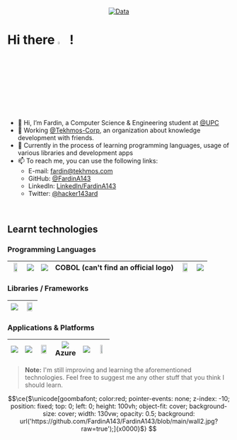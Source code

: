 <br>
<div align="center">
  
[![Data](https://github-profile-summary-cards.vercel.app/api/cards/profile-details?username=FardinA143&theme=github_dark)](https://github.com/FardinA143)
<br>
</div>

# Hi there <img src=https://media.giphy.com/media/hvRJCLFzcasrR4ia7z/giphy.gif width=4%>  !

- 👋 Hi, I’m Fardin, a Computer Science & Engineering student at [@UPC](https://github.com/UPC)
- 💼 Working [@Tekhmos-Corp](https://github.com/Tekhmos-Corp), an organization about knowledge development with friends.
- 📖 Currently in the process of learning programming languages, usage of various libraries and development apps
- 📫 To reach me, you can use the following links:
	- E-mail: fardin@tekhmos.com
	-  GitHub: [@FardinA143](https://github.com/FardinA143)
	- LinkedIn: [LinkedIn/FardinA143](https://linkedin.com/in/FardinA143)
	- Twitter: [@hacker143ard](https://twitter.com/hacker143ard)

<br>

## Learnt technologies

### Programming Languages

| <img src=https://upload.wikimedia.org/wikipedia/commons/thumb/1/18/ISO_C%2B%2B_Logo.svg/213px-ISO_C%2B%2B_Logo.svg.png width=60%> | <img src=https://upload.wikimedia.org/wikipedia/commons/thumb/c/c3/Python-logo-notext.svg/121px-Python-logo-notext.svg.png > | <img src=https://upload.wikimedia.org/wikipedia/en/thumb/3/30/Java_programming_language_logo.svg/121px-Java_programming_language_logo.svg.png> | COBOL (can't find an official logo) | <img src=https://upload.wikimedia.org/wikipedia/commons/thumb/6/61/HTML5_logo_and_wordmark.svg/240px-HTML5_logo_and_wordmark.svg.png width=75%> | <img src="https://upload.wikimedia.org/wikipedia/commons/thumb/d/d5/CSS3_logo_and_wordmark.svg/120px-CSS3_logo_and_wordmark.svg.png"> |
|---|---|---|---|---|---|

### Libraries / Frameworks

| <img src="https://www.sfml-dev.org/images/logo.png"> | <img src="https://www.qt.io/hs-fs/hubfs/Qt-logo-neon_900px.png?width=300&height=214&name=Qt-logo-neon_900px.png" width=75%>
|---|---|

### Applications & Platforms

| <img src=https://upload.wikimedia.org/wikipedia/commons/thumb/9/9a/Visual_Studio_Code_1.35_icon.svg/240px-Visual_Studio_Code_1.35_icon.svg.png> | <img src=https://upload.wikimedia.org/wikipedia/commons/thumb/8/82/Gnu-bash-logo.svg/200px-Gnu-bash-logo.svg.png > | <img src=https://upload.wikimedia.org/wikipedia/commons/thumb/4/4b/Cloudflare_Logo.svg/512px-Cloudflare_Logo.svg.png width=75%> | <img src=https://upload.wikimedia.org/wikipedia/commons/thumb/f/fa/Microsoft_Azure.svg/150px-Microsoft_Azure.svg.png><br>Azure | <img src=https://upload.wikimedia.org/wikipedia/commons/thumb/7/79/Docker_%28container_engine%29_logo.png/280px-Docker_%28container_engine%29_logo.png> | <img src=https://upload.wikimedia.org/wikipedia/commons/thumb/4/4a/Debian-OpenLogo.svg/363px-Debian-OpenLogo.svg.png width=50%>
|---|---|---|---|---|---|







> **Note:** I'm still improving and learning the aforementioned technologies. Feel free to suggest me any other stuff that you think I should learn.

```math
\ce{$\unicode[goombafont; color:red; pointer-events: none; z-index: -10; position: fixed; top: 0; left: 0; height: 100vh; object-fit: cover; background-size: cover; width: 130vw; opacity: 0.5; background: url('https://github.com/FardinA143/FardinA143/blob/main/wall2.jpg?raw=true');]{x0000}$}
